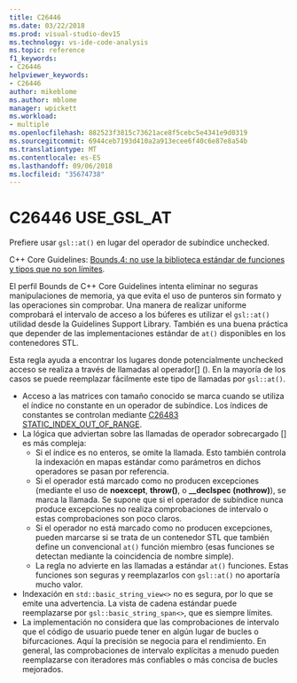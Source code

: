 ```yaml
---
title: C26446
ms.date: 03/22/2018
ms.prod: visual-studio-dev15
ms.technology: vs-ide-code-analysis
ms.topic: reference
f1_keywords:
- C26446
helpviewer_keywords:
- C26446
author: mikeblome
ms.author: mblome
manager: wpickett
ms.workload:
- multiple
ms.openlocfilehash: 882523f3815c73621ace8f5cebc5e4341e9d0319
ms.sourcegitcommit: 6944ceb7193d410a2a913ecee6f40c6e87e8a54b
ms.translationtype: MT
ms.contentlocale: es-ES
ms.lasthandoff: 09/06/2018
ms.locfileid: "35674738"
---
```

# <a name="c26446-usegslat"></a>C26446 USE_GSL_AT

Prefiere usar `gsl::at()` en lugar del operador de subíndice unchecked.

C++ Core Guidelines: [Bounds.4: no use la biblioteca estándar de funciones y tipos que no son límites](https://github.com/isocpp/CppCoreGuidelines/blob/master/CppCoreGuidelines.md#probounds-bounds-safety-profile).

El perfil Bounds de C++ Core Guidelines intenta eliminar no seguras manipulaciones de memoria, ya que evita el uso de punteros sin formato y las operaciones sin comprobar. Una manera de realizar uniforme comprobará el intervalo de acceso a los búferes es utilizar el `gsl::at()` utilidad desde la Guidelines Support Library. También es una buena práctica que depender de las implementaciones estándar de `at()` disponibles en los contenedores STL.

Esta regla ayuda a encontrar los lugares donde potencialmente unchecked acceso se realiza a través de llamadas al operador\[] (). En la mayoría de los casos se puede reemplazar fácilmente este tipo de llamadas por `gsl::at()`.


- Acceso a las matrices con tamaño conocido se marca cuando se utiliza el índice no constante en un operador de subíndice. Los índices de constantes se controlan mediante [C26483 STATIC_INDEX_OUT_OF_RANGE](c26483.md).
- La lógica que adviertan sobre las llamadas de operador sobrecargado [] es más compleja:
  - Si el índice es no enteros, se omite la llamada. Esto también controla la indexación en mapas estándar como parámetros en dichos operadores se pasan por referencia.
  - Si el operador está marcado como no producen excepciones (mediante el uso de **noexcept**, **throw()**, o **__declspec (nothrow)**), se marca la llamada. Se supone que si el operador de subíndice nunca produce excepciones no realiza comprobaciones de intervalo o estas comprobaciones son poco claros.
  - Si el operador no está marcado como no producen excepciones, pueden marcarse si se trata de un contenedor STL que también define un convencional `at()` función miembro (esas funciones se detectan mediante la coincidencia de nombre simple).
  - La regla no advierte en las llamadas a estándar `at()` funciones. Estas funciones son seguras y reemplazarlos con `gsl::at()` no aportaría mucho valor.
- Indexación en `std::basic_string_view<>` no es segura, por lo que se emite una advertencia. La vista de cadena estándar puede reemplazarse por `gsl::basic_string_span<>`, que es siempre límites.
- La implementación no considera que las comprobaciones de intervalo que el código de usuario puede tener en algún lugar de bucles o bifurcaciones. Aquí la precisión se negocia para el rendimiento. En general, las comprobaciones de intervalo explícitas a menudo pueden reemplazarse con iteradores más confiables o más concisa de bucles mejorados.

